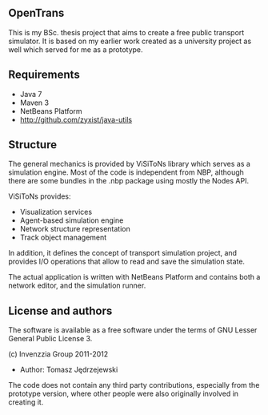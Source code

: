 OpenTrans
---------

This is my BSc. thesis project that aims to create a free
public transport simulator. It is based on my earlier work
created as a university project as well which served for
me as a prototype.

Requirements
------------

* Java 7
* Maven 3
* NetBeans Platform
* http://github.com/zyxist/java-utils

Structure
---------

The general mechanics is provided by ViSiToNs library which
serves as a simulation engine. Most of the code is independent
from NBP, although there are some bundles in the .nbp package
using mostly the Nodes API.

ViSiToNs provides:

* Visualization services
* Agent-based simulation engine
* Network structure representation
* Track object management

In addition, it defines the concept of transport simulation
project, and provides I/O operations that allow to read and
save the simulation state.

The actual application is written with NetBeans Platform and
contains both a network editor, and the simulation runner.

License and authors
-------------------

The software is available as a free software under the terms
of GNU Lesser General Public License 3.

(c) Invenzzia Group 2011-2012

* Author: Tomasz Jędrzejewski

The code does not contain any third party contributions,
especially from the prototype version, where other people
were also originally involved in creating it.
